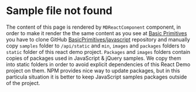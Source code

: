 # Sample file not found
The content of this page is rendered by `MDReactComponent` component, in order to make it render the the same content as you see at [Basic Primitives](https://www.basicprimitives.com/) you have to clone GitHub [BasicPrimitives/javascript](https://github.com/BasicPrimitives/javascript) repository and manually copy `samples` folder to `/api/static` and `min`, `images` and `packages` folders to `static` folder of this react demo project.
`Packages` and `images` folders contain copies of packages used in JavaScript &amp; jQuery samples. We copy them into static folders in order to avoid explicit dependencies of this React Demo project on them. NPM provides nice way to update packages, but in this particula situation it is better to keep JavaScript samples packages outside of the project.